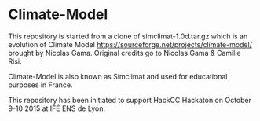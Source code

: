 # Climate-Model
This repository is started from a clone of simclimat-1.0d.tar.gz which is an evolution of Climate Model https://sourceforge.net/projects/climate-model/ brought by Nicolas Gama. Original credits go to Nicolas Gama &amp; Camille Risi.

Climate-Model is also known as Simclimat and used for educational purposes in France.

This repository has been initiated to support HackCC Hackaton on October 9-10 2015 at IFÉ ENS de Lyon.

